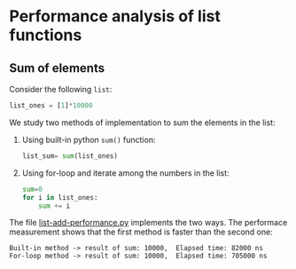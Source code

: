 # Performance analysis of list functions

## Sum of elements
Consider the following ```list```:
```python
list_ones = [1]*10000
```
We study two methods of implementation to sum the elements in the list:

1. Using built-in python ```sum()``` function:
   ```python
   list_sum= sum(list_ones)
   ```
2. Using for-loop and iterate among the numbers in the list:
    ```python
   sum=0
    for i in list_ones:
        sum += i
    ```

The file [list-add-performance.py](list-add-performance.py) implements the two ways. The performace measurement shows 
that the first method is faster than the second one:
```
Built-in method -> result of sum: 10000,  Elapsed time: 82000 ns
For-loop method -> result of sum: 10000,  Elapsed time: 705000 ns
```